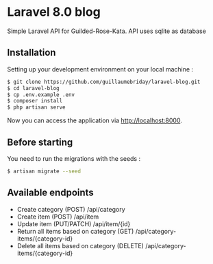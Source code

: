 # Laravel 8.0 blog

Simple Laravel API for Guilded-Rose-Kata. API uses sqlite as database

## Installation


Setting up your development environment on your local machine :
```bash
$ git clone https://github.com/guillaumebriday/laravel-blog.git
$ cd laravel-blog
$ cp .env.example .env
$ composer install
$ php artisan serve
```

Now you can access the application via [http://localhost:8000](http://localhost:8000).

## Before starting
You need to run the migrations with the seeds :
```bash
$ artisan migrate --seed
```

## Available endpoints
 * Create category (POST)                           /api/category
 * Create item (POST)                               /api/item
 * Update item (PUT/PATCH)                          /api/item/{id}
 * Return all items based on category (GET)         /api/category-items/{category-id}
 * Delete all items based on category (DELETE)      /api/category-items/{category-id}